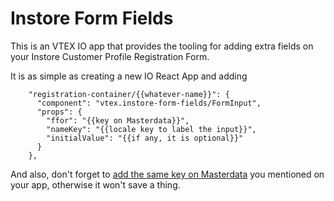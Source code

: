 # Instore Form Fields

This is an VTEX IO app that provides the tooling for adding extra fields on your Instore Customer Profile Registration Form.

It is as simple as creating a new IO React App and adding

```
    "registration-container/{{whatever-name}}": {
      "component": "vtex.instore-form-fields/FormInput",
      "props": {
        "ffor": "{{key on Masterdata}}",
        "nameKey": "{{locale key to label the input}}",
        "initialValue": "{{if any, it is optional}}"
      }
    },
```

And also, don't forget to [add the same key on Masterdata](http://help.vtex.com/pt/faq/como-crio-um-campo-no-master-data) you mentioned on your app, otherwise it won't save a thing.